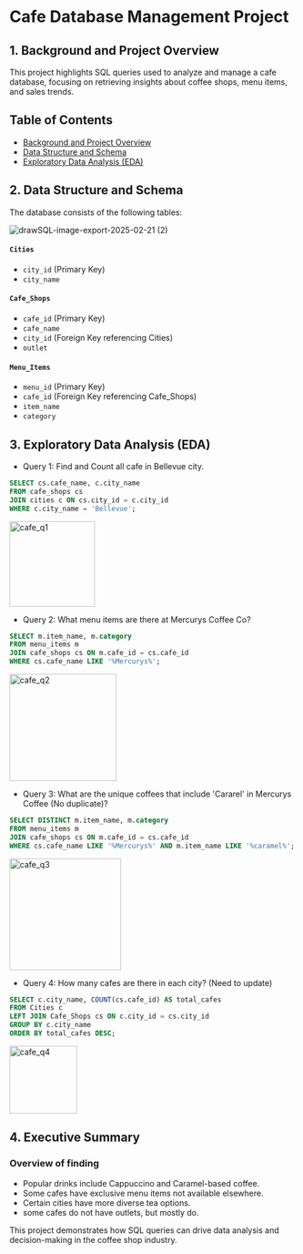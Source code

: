 # Cafe Database Management Project

## 1. Background and Project Overview

This project highlights SQL queries used to analyze and manage a cafe database, focusing on retrieving insights about coffee shops, menu items, and sales trends.

## Table of Contents
- [Background and Project Overview](#Background-and-Project-Overview)
- [Data Structure and Schema](#Data-Structure-and-Schema)
- [Exploratory Data Analysis (EDA)](#Exploratory-Data-Analysis-(EDA))

## 2. Data Structure and Schema
The database consists of the following tables:

![drawSQL-image-export-2025-02-21 (2)](https://github.com/user-attachments/assets/c5a63ed7-545b-4f0c-a2b4-93661c3438d0)


#### `Cities`
- `city_id` (Primary Key)
- `city_name`

#### `Cafe_Shops`
- `cafe_id` (Primary Key)
- `cafe_name`
- `city_id` (Foreign Key referencing Cities)
- `outlet`

#### `Menu_Items`
- `menu_id` (Primary Key)
- `cafe_id` (Foreign Key referencing Cafe_Shops)
- `item_name`
- `category`
  
## 3. Exploratory Data Analysis (EDA)
- Query 1: Find and Count all cafe in Bellevue city.
```sql
SELECT cs.cafe_name, c.city_name
FROM cafe_shops cs
JOIN cities c ON cs.city_id = c.city_id
WHERE c.city_name = 'Bellevue';
```
<img width="150" alt="cafe_q1" src="https://github.com/user-attachments/assets/da8f49b2-e32a-40b4-8748-89cb11381694" />


- Query 2: What menu items are there at Mercurys Coffee Co?
```sql
SELECT m.item_name, m.category
FROM menu_items m
JOIN cafe_shops cs ON m.cafe_id = cs.cafe_id
WHERE cs.cafe_name LIKE '%Mercurys%';
```
<img width="188" alt="cafe_q2" src="https://github.com/user-attachments/assets/9baa410f-512a-485a-98a1-d1f5c825073c" />


- Query 3: What are the unique coffees that include 'Cararel' in Mercurys Coffee (No duplicate)?
```sql
SELECT DISTINCT m.item_name, m.category
FROM menu_items m
JOIN cafe_shops cs ON m.cafe_id = cs.cafe_id
WHERE cs.cafe_name LIKE '%Mercurys%' AND m.item_name LIKE '%caramel%';
```
<img width="196" alt="cafe_q3" src="https://github.com/user-attachments/assets/bee75b26-add3-4b97-b092-f48e539ce89d" />


- Query 4: How many cafes are there in each city? (Need to update)
```sql
SELECT c.city_name, COUNT(cs.cafe_id) AS total_cafes
FROM Cities c
LEFT JOIN Cafe_Shops cs ON c.city_id = cs.city_id
GROUP BY c.city_name
ORDER BY total_cafes DESC;
```
<img width="119" alt="cafe_q4" src="https://github.com/user-attachments/assets/815b3d7d-f460-4ea1-920c-9e18a06b9fbc" />











## 4. Executive Summary
### Overview of finding
- Popular drinks include Cappuccino and Caramel-based coffee.
- Some cafes have exclusive menu items not available elsewhere.
- Certain cities have more diverse tea options.
- some cafes do not have outlets, but mostly do.

This project demonstrates how SQL queries can drive data analysis and decision-making in the coffee shop industry.








